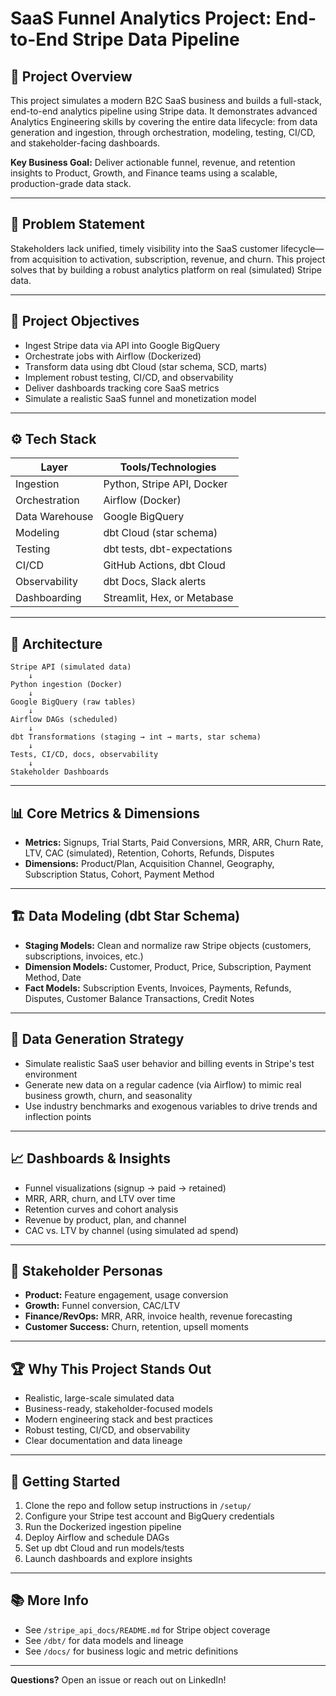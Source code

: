 # SaaS Funnel Analytics Project: End-to-End Stripe Data Pipeline

## 🚀 Project Overview
This project simulates a modern B2C SaaS business and builds a full-stack, end-to-end analytics pipeline using Stripe data. It demonstrates advanced Analytics Engineering skills by covering the entire data lifecycle: from data generation and ingestion, through orchestration, modeling, testing, CI/CD, and stakeholder-facing dashboards.

**Key Business Goal:** Deliver actionable funnel, revenue, and retention insights to Product, Growth, and Finance teams using a scalable, production-grade data stack.

---

## 🧩 Problem Statement
Stakeholders lack unified, timely visibility into the SaaS customer lifecycle—from acquisition to activation, subscription, revenue, and churn. This project solves that by building a robust analytics platform on real (simulated) Stripe data.

---

## 🎯 Project Objectives
- Ingest Stripe data via API into Google BigQuery
- Orchestrate jobs with Airflow (Dockerized)
- Transform data using dbt Cloud (star schema, SCD, marts)
- Implement robust testing, CI/CD, and observability
- Deliver dashboards tracking core SaaS metrics
- Simulate a realistic SaaS funnel and monetization model

---

## ⚙️ Tech Stack
| Layer           | Tools/Technologies                |
|-----------------|-----------------------------------|
| Ingestion       | Python, Stripe API, Docker         |
| Orchestration   | Airflow (Docker)                  |
| Data Warehouse  | Google BigQuery                   |
| Modeling        | dbt Cloud (star schema)           |
| Testing         | dbt tests, dbt-expectations       |
| CI/CD           | GitHub Actions, dbt Cloud         |
| Observability   | dbt Docs, Slack alerts            |
| Dashboarding    | Streamlit, Hex, or Metabase       |

---

## 🧱 Architecture
```
Stripe API (simulated data)
    ↓
Python ingestion (Docker)
    ↓
Google BigQuery (raw tables)
    ↓
Airflow DAGs (scheduled)
    ↓
dbt Transformations (staging → int → marts, star schema)
    ↓
Tests, CI/CD, docs, observability
    ↓
Stakeholder Dashboards
```

---

## 📊 Core Metrics & Dimensions
- **Metrics:** Signups, Trial Starts, Paid Conversions, MRR, ARR, Churn Rate, LTV, CAC (simulated), Retention, Cohorts, Refunds, Disputes
- **Dimensions:** Product/Plan, Acquisition Channel, Geography, Subscription Status, Cohort, Payment Method

---

## 🏗️ Data Modeling (dbt Star Schema)
- **Staging Models:** Clean and normalize raw Stripe objects (customers, subscriptions, invoices, etc.)
- **Dimension Models:** Customer, Product, Price, Subscription, Payment Method, Date
- **Fact Models:** Subscription Events, Invoices, Payments, Refunds, Disputes, Customer Balance Transactions, Credit Notes

---

## 🧠 Data Generation Strategy
- Simulate realistic SaaS user behavior and billing events in Stripe's test environment
- Generate new data on a regular cadence (via Airflow) to mimic real business growth, churn, and seasonality
- Use industry benchmarks and exogenous variables to drive trends and inflection points

---

## 📈 Dashboards & Insights
- Funnel visualizations (signup → paid → retained)
- MRR, ARR, churn, and LTV over time
- Retention curves and cohort analysis
- Revenue by product, plan, and channel
- CAC vs. LTV by channel (using simulated ad spend)

---

## 👥 Stakeholder Personas
- **Product:** Feature engagement, usage conversion
- **Growth:** Funnel conversion, CAC/LTV
- **Finance/RevOps:** MRR, ARR, invoice health, revenue forecasting
- **Customer Success:** Churn, retention, upsell moments

---

## 🏆 Why This Project Stands Out
- Realistic, large-scale simulated data
- Business-ready, stakeholder-focused models
- Modern engineering stack and best practices
- Robust testing, CI/CD, and observability
- Clear documentation and data lineage

---

## 📝 Getting Started
1. Clone the repo and follow setup instructions in `/setup/`
2. Configure your Stripe test account and BigQuery credentials
3. Run the Dockerized ingestion pipeline
4. Deploy Airflow and schedule DAGs
5. Set up dbt Cloud and run models/tests
6. Launch dashboards and explore insights

---

## 📚 More Info
- See `/stripe_api_docs/README.md` for Stripe object coverage
- See `/dbt/` for data models and lineage
- See `/docs/` for business logic and metric definitions

---

**Questions?** Open an issue or reach out on LinkedIn!